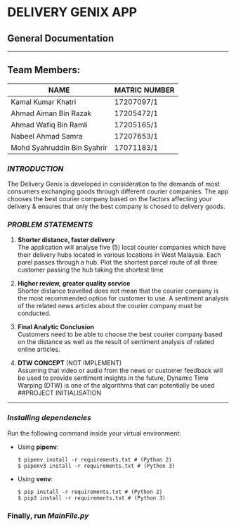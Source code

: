 # DELIVERY GENIX APP
## General Documentation
__________
## Team Members:
| NAME      | MATRIC NUMBER |
|---------------------------|-----------|
| Kamal Kumar Khatri         | 17207097/1 |
| Ahmad Aiman Bin Razak	| 17205472/1 |
|Ahmad Wafiq Bin Ramli	|17205165/1 |
|Nabeel Ahmad Samra	| 17207653/1|
|Mohd Syahruddin Bin Syahrir | 17071183/1|

### _INTRODUCTION_
The Delivery Genix is developed in consideration to the demands of most consumers exchanging goods through different courier companies. The app chooses the best courier company based on the factors affecting your delivery & ensures that only the best company is chosed to delivery goods. <br> 

### _PROBLEM STATEMENTS_
1. **Shorter distance, faster delivery** <br>
The application will analyse five
(5) local courier companies which have their delivery hubs located in various locations in West Malaysia. Each parel passes through a hub. Plot the shortest parcel route of all three customer passing the hub taking the shortest time
   

2. **Higher review, greater quality service** <br>
Shorter distance travelled does not mean that the courier company is the most
recommended option for customer to use. A sentiment analysis of the related news articles about the
courier company must be conducted.
   

3. **Final Analytic Conclusion** <br>
Customers need to be able to choose the best courier company based on the distance as well
as the result of sentiment analysis of related online articles.
   

4. **DTW CONCEPT** (NOT IMPLEMENT)<br>
Assuming that video or audio from the news or customer feedback will be used to provide
sentiment insights in the future, Dynamic Time Warping (DTW) is one of the algorithms that can
potentially be used
##PROJECT INITIALISATION
<hr>

### _Installing dependencies_

Run the following command inside your virtual environment:

- Using **pipenv**:
    ```Shell
    $ pipenv install -r requirements.txt # (Python 2)
    $ pipenv3 install -r requirements.txt # (Python 3)
    ``` 
- Using **venv**:
    ```Shell
    $ pip install -r requirements.txt # (Python 2)
    $ pip3 install -r requirements.txt # (Python 3)
    ```
  
### Finally, run _**MainFile.py**_